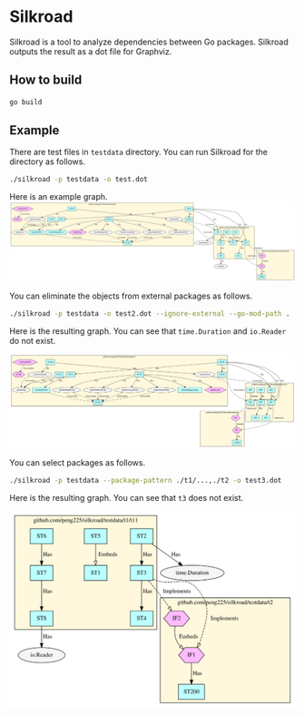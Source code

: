 # Silkroad

Silkroad is a tool to analyze dependencies between Go packages.
Silkroad outputs the result as a dot file for Graphviz.

## How to build

```sh
go build
```

## Example

There are test files in `testdata` directory. You can run Silkroad for the directory as follows.

```sh
./silkroad -p testdata -o test.dot
```

Here is an example graph.
![test.svg](./test.svg)

You can eliminate the objects from external packages as follows.

```sh
./silkroad -p testdata -o test2.dot --ignore-external --go-mod-path .
```

Here is the resulting graph. You can see that `time.Duration` and `io.Reader` do not exist.

![test2.svg](./test2.svg)

You can select packages as follows.

```sh
./silkroad -p testdata --package-pattern ./t1/...,./t2 -o test3.dot
```

Here is the resulting graph. You can see that `t3` does not exist.

![test3.svg](./test3.svg)